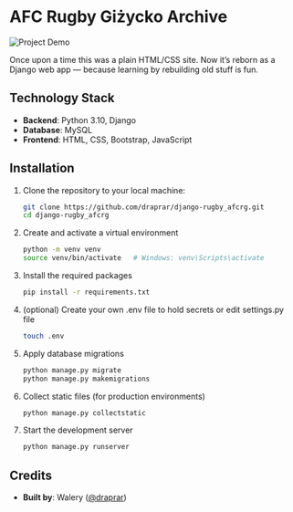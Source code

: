 # AFC Rugby Giżycko Archive

![Project Demo](archive/static/assets/demo.gif)

Once upon a time this was a plain HTML/CSS site. Now it’s reborn as a Django web app — because learning by rebuilding old stuff is fun.

## Technology Stack

- **Backend**: Python 3.10, Django
- **Database**: MySQL
- **Frontend**: HTML, CSS, Bootstrap, JavaScript

## Installation

1. Clone the repository to your local machine:
   ```bash
   git clone https://github.com/draprar/django-rugby_afcrg.git
   cd django-rugby_afcrg
   ```

2. Create and activate a virtual environment
   ```bash
   python -m venv venv
   source venv/bin/activate   # Windows: venv\Scripts\activate
   ```

3. Install the required packages
   ```bash
   pip install -r requirements.txt
   ```
   
4. (optional) Create your own .env file to hold secrets or edit settings.py file
   ```bash
   touch .env
   ```

5. Apply database migrations
   ```bash
   python manage.py migrate
   python manage.py makemigrations
   ```

6. Collect static files (for production environments)
   ```bash
   python manage.py collectstatic
   ```

7. Start the development server
    ```bash
   python manage.py runserver
   ```

## **Credits**

- **Built by**: Walery ([@draprar](https://github.com/draprar/))
